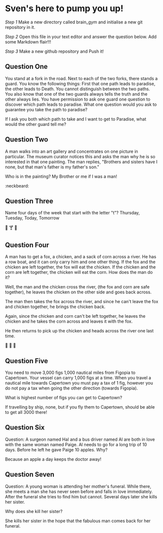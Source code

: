 # Sven's here to pump you up!

_Step 1_
Make a new directory called brain_gym and initialise a new git repository in it.

_Step 2_
Open this file in your text editor and answer the question below. Add some Markdown flair!!!

_Step 3_
Make a new github repository and Push it!

## Question One
You stand at a fork in the road. Next to each of the two forks, there stands a guard. You know the following things: First that one path leads to paradise, the other leads to Death. You cannot distinguish between the two paths. You also know that one of the two guards always tells the truth and the other always lies. You have permission to ask one guard one question to discover which path leads to paradise. What one question would you ask to guarantee you take the path to paradise?

If I ask you both which path to take and I want to get to Paradise, what would the other guard tell me?

## Question Two
A man walks into an art gallery and concentrates on one picture in particular. The museum curator notices this and asks the man why he is so interested in that one painting. The man replies, "Brothers and sisters have I none, but that man's father is my father's son."

Who is in the painting? My Brother or me if I was a man!

:neckbeard:

## Question Three
Name four days of the week that start with the letter "t"? Thursday, Tuesday, Today, Tomorrow

:hamburger: :cocktail: :beer:

## Question Four
A man has to get a fox, a chicken, and a sack of corn across a river. He has a row boat, and it can only carry him and one other thing. If the fox and the chicken are left together, the fox will eat the chicken. If the chicken and the corn are left together, the chicken will eat the corn. How does the man do it?

Well, the man and the chicken cross the river, (the fox and corn are safe together), he leaves the chicken on the other side and goes back across.

The man then takes the fox across the river, and since he can't leave the fox and chicken together, he brings the chicken back.

Again, since the chicken and corn can't be left together, he leaves the chicken and he takes the corn across and leaves it with the fox.

He then returns to pick up the chicken and heads across the river one last time.

:chicken: :wolf: :corn:

## Question Five

You need to move 3,000 figs 1,000 nautical miles from Figopia to Capertown. Your vessel can carry 1,000 figs at a time. When you travel a nautical mile towards Capertown you must pay a tax of 1 fig, however you do not pay a tax when going the other direction (towards Figopia).

What is highest number of figs you can get to Capertown?

If travelling by ship, none, but if you fly them to Capertown, should be able to get all 3000 there!

## Question Six

Question: A surgeon named Hal and a bus driver named Al are both in love with the same woman named Paige. Al needs to go for a long trip of 10 days. Before he left he gave Paige 10 apples. Why?

Because an apple a day keeps the doctor away!

## Question Seven

Question: A young woman is attending her mother's funeral. While there, she meets a man she has never seen before and falls in love immediately. After the funeral she tries to find him but cannot. Several days later she kills her sister.

Why does she kill her sister?

She kills her sister in the hope that the fabulous man comes back for her funeral.
